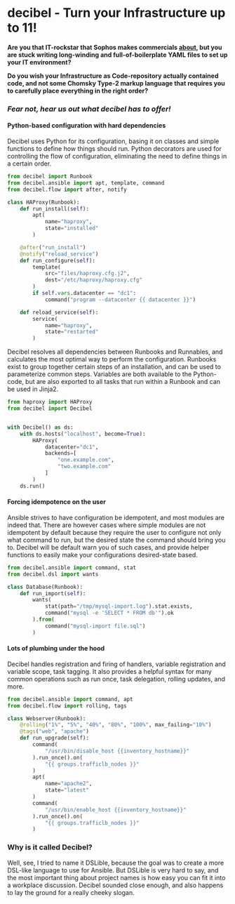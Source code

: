# decibel - Turn your Infrastructure up to 11!

**Are you that IT-rockstar that Sophos makes commercials [about](https://www.youtube.com/watch?v=-CnYilm5k94), but you are stuck writing long-winding and full-of-boilerplate YAML files to set up your IT environment?**

**Do you wish your Infrastructure as Code-repository actually contained code, and not some Chomsky Type-2 markup language that requires you to carefully place everything in the right order?**

### ***Fear not, hear us out what decibel has to offer!***


#### Python-based configuration with hard dependencies
Decibel uses Python for its configuration, basing it on classes and simple functions to
define how things should run. Python decorators are used for controlling the flow of configuration, eliminating the need to define things in a certain order.
```python
from decibel import Runbook
from decibel.ansible import apt, template, command
from decibel.flow import after, notify

class HAProxy(Runbook):
    def run_install(self):
        apt(
            name="haproxy",
            state="installed"
        )

    @after("run_install")
    @notify("reload_service")
    def run_configure(self):
        template(
            src="files/haproxy.cfg.j2",
            dest="/etc/haproxy/haproxy.cfg"
        )
        if self.vars.datacenter == "dc1":
            command("program --datacenter {{ datacenter }}")

    def reload_service(self):
        service(
            name="haproxy",
            state="restarted"
        )
```

Decibel resolves all dependencies between Runbooks and Runnables, and calculates the most optimal way to perform the configuration. Runbooks exist to group together certain steps of an installation, and can be used to parameterize common steps. Variables are both available to the Python-code, but are also exported to all tasks that run within a Runbook and can be used in Jinja2.

```python
from haproxy import HAProxy
from decibel import Decibel


with Decibel() as ds:
    with ds.hosts("localhost", become=True):
        HAProxy(
            datacenter="dc1",
            backends=[
                "one.example.com",
                "two.example.com"
            ]
        )
    ds.run()
```

#### Forcing idempotence on the user
Ansible strives to have configuration be idempotent, and most modules are indeed that. There are however cases where simple modules are not idempotent by default because they require the user to configure not only what command to run, but the desired state the command should bring you to.
Decibel will be default warn you of such cases, and provide helper functions to easily make your configurations desired-state based.

```python
from decibel.ansible import command, stat
from decibel.dsl import wants

class Database(Runbook):
    def run_import(self):
        wants(
            stat(path="/tmp/mysql-import.log").stat.exists,
            command("mysql -e 'SELECT * FROM db'").ok
        ).from(
            command("mysql-import file.sql")
        )
```

#### Lots of plumbing under the hood
Decibel handles registration and firing of handlers, variable registration and variable scope, 
task tagging. It also provides a helpful syntax for many common operations such as run once, task delegation, rolling updates, and more. 

```python
from decibel.ansible import command, apt
from decibel.flow import rolling, tags

class Webserver(Runbook):
    @rolling("1%", "5%", "40%", "80%", "100%", max_failing="10%")
    @tags("web", "apache")
    def run_upgrade(self):
        command(
            "/usr/bin/disable_host {{inventory_hostname}}"
        ).run_once().on(
            "{{ groups.trafficlb_nodes }}"
        )
        apt(
            name="apache2",
            state="latest"
        )
        command(
            "/usr/bin/enable_host {{inventory_hostname}}"
        ).run_once().on(
            "{{ groups.trafficlb_nodes }}"
        )
```

### Why is it called Decibel?
Well, see, I tried to name it DSLible, because the goal was to create a more DSL-like language to use for Ansible. But DSLible is very hard to say, and the most important thing about project names is how easy you can fit it into a workplace discussion. Decibel sounded close enough, and also happens to lay the ground for a really cheeky slogan.